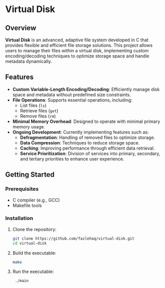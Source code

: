 # Virtual Disk

## Overview

**Virtual Disk** is an advanced, adaptive file system developed in C that provides flexible and efficient file storage solutions. This project allows users to manage their files within a virtual disk, implementing custom encoding/decoding techniques to optimize storage space and handle metadata dynamically.

## Features

- **Custom Variable-Length Encoding/Decoding**: Efficiently manage disk space and metadata without predefined size constraints.
- **File Operations**: Supports essential operations, including:
  - List files (`ls`)
  - Retrieve files (`get`)
  - Remove files (`rm`)
- **Minimal Memory Overhead**: Designed to operate with minimal primary memory usage.
- **Ongoing Development**: Currently implementing features such as:
  - **Defragmentation**: Handling of removed files to optimize storage.
  - **Data Compression**: Techniques to reduce storage space.
  - **Caching**: Improving performance through efficient data retrieval.
  - **Service Prioritization**: Division of services into primary, secondary, and tertiary priorities to enhance user experience.

## Getting Started

### Prerequisites

- C compiler (e.g., GCC)
- Makefile tools

### Installation

1. Clone the repository:
   ```bash
   git clone https://github.com/fazlehaq/virtual-disk.git
   cd virtual-disk
   ```
2. Build the executable:
   ```bash
   make
   ```
3. Run the executable:
   ```bash
    ./main
   ```
